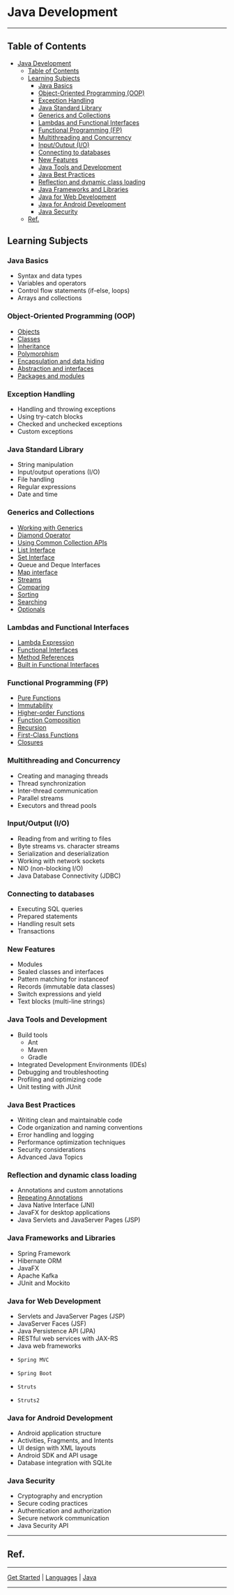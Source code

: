 # Java Development

---

## Table of Contents
<!-- TOC -->
* [Java Development](#java-development)
  * [Table of Contents](#table-of-contents)
  * [Learning Subjects](#learning-subjects)
    * [Java Basics](#java-basics)
    * [Object-Oriented Programming (OOP)](#object-oriented-programming-oop)
    * [Exception Handling](#exception-handling)
    * [Java Standard Library](#java-standard-library)
    * [Generics and Collections](#generics-and-collections)
    * [Lambdas and Functional Interfaces](#lambdas-and-functional-interfaces)
    * [Functional Programming (FP)](#functional-programming-fp)
    * [Multithreading and Concurrency](#multithreading-and-concurrency)
    * [Input/Output (I/O)](#inputoutput-io)
    * [Connecting to databases](#connecting-to-databases)
    * [New Features](#new-features)
    * [Java Tools and Development](#java-tools-and-development)
    * [Java Best Practices](#java-best-practices)
    * [Reflection and dynamic class loading](#reflection-and-dynamic-class-loading)
    * [Java Frameworks and Libraries](#java-frameworks-and-libraries)
    * [Java for Web Development](#java-for-web-development)
    * [Java for Android Development](#java-for-android-development)
    * [Java Security](#java-security)
  * [Ref.](#ref)
<!-- TOC -->


## Learning Subjects

### Java Basics

  - Syntax and data types
  - Variables and operators
  - Control flow statements (if-else, loops)
  - Arrays and collections

### Object-Oriented Programming (OOP)

  - [Objects](oop.md#what-is-an-object)
  - [Classes](oop.md#what-is-a-class)
  - [Inheritance](oop.md#what-is-inheritance)
  - [Polymorphism](oop.md#polymorphism)
  - [Encapsulation and data hiding](oop.md#encapsulation-and-data-hiding)
  - [Abstraction and interfaces](oop.md#what-is-an-interface)
  - [Packages and modules](oop.md#what-is-a-package)

### Exception Handling

  - Handling and throwing exceptions
  - Using try-catch blocks
  - Checked and unchecked exceptions
  - Custom exceptions

### Java Standard Library

  - String manipulation
  - Input/output operations (I/O)
  - File handling
  - Regular expressions
  - Date and time

### Generics and Collections

  - [Working with Generics](java-5/generics.md)
  - [Diamond Operator](java-7/diamond-operator.md)
  - [Using Common Collection APIs](java-7/updated-collections.md#using-common-collection-apis)
  - [List Interface](java-7/list-interface.md)
  - [Set Interface](java-7/set-interface.md)
  - Queue and Deque Interfaces
  - [Map interface](java-7/map-interface.md)
  - [Streams](java-8/stream-api.md)
  - [Comparing](java-7/updated-collections.md#comparing)
  - [Sorting](java-7/updated-collections.md#sorting)
  - [Searching](java-7/updated-collections.md#searching-and-other-utilities)
  - [Optionals](java-8/stream-api.md#optional)
  

### Lambdas and Functional Interfaces
  - [Lambda Expression](java-8/lamda-expression.md)
  - [Functional Interfaces](java-8/functional-interfaces.md)
  - [Method References](java-8/method-references.md)
  - [Built in Functional Interfaces](java-8/built-in-functional-interfaces.md)

### Functional Programming (FP)
  - [Pure Functions](fp.md#pure-functions)
  - [Immutability](fp.md#immutability)
  - [Higher-order Functions](fp.md#higher-order-functions)
  - [Function Composition](fp.md#function-composition)
  - [Recursion](fp.md#recursion)
  - [First-Class Functions](fp.md#first-class-functions)
  - [Closures](fp.md#closures)
  
### Multithreading and Concurrency

  - Creating and managing threads
  - Thread synchronization
  - Inter-thread communication
  - Parallel streams
  - Executors and thread pools

### Input/Output (I/O)

  - Reading from and writing to files
  - Byte streams vs. character streams
  - Serialization and deserialization
  - Working with network sockets
  - NIO (non-blocking I/O)
  - Java Database Connectivity (JDBC)

### Connecting to databases

  - Executing SQL queries
  - Prepared statements
  - Handling result sets
  - Transactions

### New Features

  - Modules
  - Sealed classes and interfaces
  - Pattern matching for instanceof
  - Records (immutable data classes)
  - Switch expressions and yield
  - Text blocks (multi-line strings)

### Java Tools and Development

  - Build tools
    - Ant
    - Maven
    - Gradle
  - Integrated Development Environments (IDEs)
  - Debugging and troubleshooting
  - Profiling and optimizing code
  - Unit testing with JUnit

### Java Best Practices

  - Writing clean and maintainable code
  - Code organization and naming conventions
  - Error handling and logging
  - Performance optimization techniques
  - Security considerations
  - Advanced Java Topics

### Reflection and dynamic class loading

  - Annotations and custom annotations
  - [Repeating Annotations](java-8/repeating-annotations.md)
  - Java Native Interface (JNI)
  - JavaFX for desktop applications
  - Java Servlets and JavaServer Pages (JSP)

### Java Frameworks and Libraries

  - Spring Framework
  - Hibernate ORM
  - JavaFX
  - Apache Kafka
  - JUnit and Mockito

### Java for Web Development

  - Servlets and JavaServer Pages (JSP)
  - JavaServer Faces (JSF)
  - Java Persistence API (JPA)
  - RESTful web services with JAX-RS
  - Java web frameworks
  - 	Spring MVC
  - 	Spring Boot
  - 	Struts
  - 	Struts2

### Java for Android Development

  - Android application structure
  - Activities, Fragments, and Intents
  - UI design with XML layouts
  - Android SDK and API usage
  - Database integration with SQLite

### Java Security

  - Cryptography and encryption
  - Secure coding practices
  - Authentication and authorization
  - Secure network communication
  - Java Security API

_____

## Ref.


___

[Get Started](../../../../get-started.md) |
[Languages](../../../../get-started.md#languages) |
[Java](java.md#how-to-develop-with-java)

___